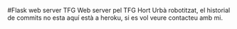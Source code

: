 #Flask web server TFG
Web server pel TFG Hort Urbà robotitzat, el historial de commits no esta aquí està a heroku, si es vol veure contacteu amb mi.
